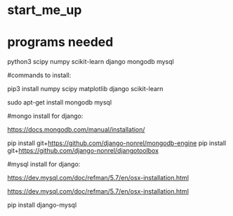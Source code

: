 # start_me_up


# programs needed

python3
scipy
numpy
scikit-learn
django
mongodb
mysql

#commands to install:

pip3 install numpy scipy matplotlib django scikit-learn

sudo apt-get install mongodb mysql

#mongo install for django:

https://docs.mongodb.com/manual/installation/

pip install git+https://github.com/django-nonrel/mongodb-engine
pip install git+https://github.com/django-nonrel/djangotoolbox

#mysql install for django:

https://dev.mysql.com/doc/refman/5.7/en/osx-installation.html

https://dev.mysql.com/doc/refman/5.7/en/osx-installation.html

pip install django-mysql
